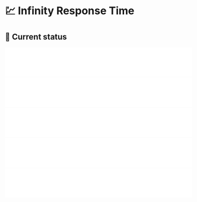 # 💹 Infinity Response Time

## 🚥 Current status

<!-- <downtime-status> -->
![Main Site](/status/infinitybots.gg-443.svg)
![API Site](/status/api.infinitybotlist.com-443.svg)
![Blog Site](/status/blog.botlist.app-443.svg)
![Apps Site](/status/botlist.app-443.svg)
![Docs Site](/status/docs.botlist.site-443.svg)
<!-- <downtime-status/> -->
